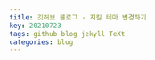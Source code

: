 ```yaml
---
title: 깃허브 블로그 - 지킬 테마 변경하기
key: 20210723
tags: github blog jekyll TeXt
categories: blog
---
```

  

